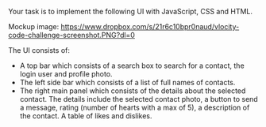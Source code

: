 Your task is to implement the following UI with JavaScript, CSS and HTML.

Mockup image: https://www.dropbox.com/s/21r6c10bpr0naud/vlocity-code-challenge-screenshot.PNG?dl=0

The UI consists of:
- A top bar which consists of a search box to search for a contact,
  the login user and profile photo.
- The left side bar which consists of a list of full names of contacts.
- The right main panel which consists of the details about the selected contact.
  The details include the selected contact photo, a button to send a message,
  rating (number of hearts with a max of 5), a description of the contact.
  A table of likes and dislikes.


